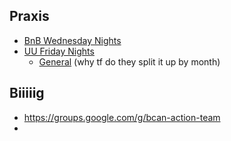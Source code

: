 Praxis
------

 - [BnB Wednesday Nights](https://www.signupgenius.com/go/10c0d48abad23a6f5ce9-volunteer1#/)
 - [UU Friday Nights](https://www.signupgenius.com/go/10c0d45afac2aabfbc25-mayatfnsp2#/)
   * [General](https://www.fridaynightsupper.org/volunteer-1) (why tf do they split it up by month)

Biiiiig
-------

 - https://groups.google.com/g/bcan-action-team
 - 
